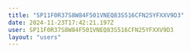 ```yaml
---
title: "SP11F0R37S8W84F501VNEQ83S516CFN25YFXXV9D3"
date: 2024-11-23T17:42:21.197Z
user: SP11F0R37S8W84F501VNEQ83S516CFN25YFXXV9D3
layout: "users"
---
```

    